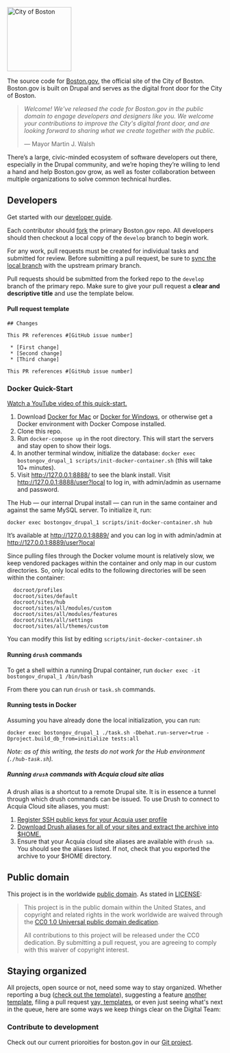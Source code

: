 <img src="https://cloud.githubusercontent.com/assets/9234/19400090/8c20c53c-9222-11e6-937c-02bce55e5301.png" alt="City of Boston" width="150" />

The source code for [Boston.gov](https://boston.gov), the official site of the City of Boston. Boston.gov is built on Drupal and serves as the digital front door for the City of Boston.

> _Welcome! We've released the code for Boston.gov in the public domain to engage developers and designers like you. We welcome your contributions to improve the City's digital front door, and are looking forward to sharing what we create together with the public._
> 
> — Mayor Martin J. Walsh

There’s a large, civic-minded ecosystem of software developers out there, especially in the Drupal community, and we’re hoping they’re willing to lend a hand and help Boston.gov grow, as well as foster collaboration between multiple organizations to solve common technical hurdles.    

## Developers

Get started with our [developer guide](https://github.com/CityOfBoston/boston.gov/blob/develop/guides/02-setting-up-development.md). 

Each contributor should [fork](https://help.github.com/articles/fork-a-repo) the primary Boston.gov repo. All developers should then checkout a local copy of the `develop` branch to begin work.

For any work, pull requests must be created for individual tasks and submitted for review. Before submitting a pull request, be sure to [sync the local branch](https://help.github.com/articles/syncing-a-fork) with the upstream primary branch.

Pull requests should be submitted from the forked repo to the `develop` branch of the primary repo. Make sure to give your pull request a **clear and descriptive title** and use the template below.

#### Pull request template

```
## Changes

This PR references #[GitHub issue number]

 * [First change]
 * [Second change]
 * [Third change]

This PR references #[GitHub issue number]
```

### Docker Quick-Start
[Watch a YouTube video of this quick-start.](https://www.youtube.com/watch?v=KgUzuKq-pfA&feature=youtu.be)

1. Download [Docker for
   Mac](https://www.docker.com/docker-machttps://www.docker.com/docker-mac) or
   [Docker for Windows](https://www.docker.com/docker-windows), or otherwise get
   a Docker environment with Docker Compose installed.
1. Clone this repo.
1. Run `docker-compose up` in the root directory. This will start the servers
   and stay open to show their logs.
1. In another terminal window, initialize the database: `docker exec
   bostongov_drupal_1 scripts/init-docker-container.sh` (this will take 10+
   minutes).
1. Visit http://127.0.0.1:8888/ to see the blank install. Visit
   http://127.0.0.1:8888/user?local to log in, with admin/admin as username and
   password.

The Hub — our internal Drupal install — can run in the same container and
against the same MySQL server. To initialize it, run:

`docker exec bostongov_drupal_1 scripts/init-docker-container.sh hub`

It’s available at http://127.0.0.1:8889/ and you can log in with admin/admin at
http://127.0.0.1:8889/user?local

Since pulling files through the Docker volume mount is relatively slow, we keep
vendored packages within the container and only map in our custom directories.
So, only local edits to the following directories will be seen within the
container:

```
  docroot/profiles
  docroot/sites/default
  docroot/sites/hub
  docroot/sites/all/modules/custom
  docroot/sites/all/modules/features
  docroot/sites/all/settings
  docroot/sites/all/themes/custom
```

You can modify this list by editing `scripts/init-docker-container.sh`

#### Running `drush` commands

To get a shell within a running Drupal container, run `docker exec -it
bostongov_drupal_1 /bin/bash`

From there you can run `drush` or `task.sh` commands.

#### Running tests in Docker

Assuming you have already done the local initialization, you can run:
```
docker exec bostongov_drupal_1 ./task.sh -Dbehat.run-server=true -Dproject.build_db_from=initialize tests:all
```

_Note: as of this writing, the tests do not work for the Hub environment (`./hub-task.sh`)._

##### Running `drush` commands with Acquia cloud site alias
A drush alias is a shortcut to a remote Drupal site. It is in essence a tunnel through which drush commands can be issued. To use Drush to connect to Acquia Cloud site aliases, you must:

1. [Register SSH public keys for your Acquia user profile](https://docs.acquia.com/acquia-cloud/ssh/enable/add-key)
2. [Download Drush aliases for all of your sites and extract the archive into $HOME.](https://docs.acquia.com/acquia-cloud/drush/aliases)
3. Ensure that your Acquia cloud site aliases are available with `drush sa`.  You should see the aliases listed.  If not, check that you exported the archive to your $HOME directory.

## Public domain

This project is in the worldwide [public domain](LICENSE.md). As stated in [LICENSE](LICENSE.md):

> This project is in the public domain within the United States, and copyright and related rights in the work worldwide are waived through the [CC0 1.0 Universal public domain dedication](https://creativecommons.org/publicdomain/zero/1.0/).
>
> All contributions to this project will be released under the CC0 dedication. By submitting a pull request, you are agreeing to comply with this waiver of copyright interest.

## Staying organized

All projects, open source or not, need some way to stay organized. Whether reporting a bug ([check out the template](https://github.com/CityOfBoston/boston.gov/blob/develop/guides/03-contributing-to-boston.gov.md#bug-report-template)), suggesting a feature [another template](https://github.com/CityOfBoston/boston.gov/blob/develop/guides/03-contributing-to-boston.gov.md#feature-template), filing a pull request [yay, templates](https://github.com/CityOfBoston/boston.gov/blob/develop/guides/03-contributing-to-boston.gov.md#pull-request-template), or even just seeing what's next in the queue, here are some ways we keep things clear on the Digital Team:

### Contribute to development

Check out our current prioroities for boston.gov in our [Git project](https://github.com/orgs/CityOfBoston/projects/3).
